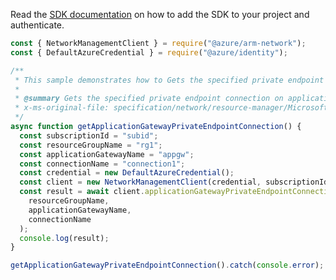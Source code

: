 Read the [SDK documentation](https://github.com/Azure/azure-sdk-for-js/blob/%40azure%2Farm-network_27.0.0/sdk/network/arm-network/README.md) on how to add the SDK to your project and authenticate.

```javascript
const { NetworkManagementClient } = require("@azure/arm-network");
const { DefaultAzureCredential } = require("@azure/identity");

/**
 * This sample demonstrates how to Gets the specified private endpoint connection on application gateway.
 *
 * @summary Gets the specified private endpoint connection on application gateway.
 * x-ms-original-file: specification/network/resource-manager/Microsoft.Network/stable/2021-05-01/examples/ApplicationGatewayPrivateEndpointConnectionGet.json
 */
async function getApplicationGatewayPrivateEndpointConnection() {
  const subscriptionId = "subid";
  const resourceGroupName = "rg1";
  const applicationGatewayName = "appgw";
  const connectionName = "connection1";
  const credential = new DefaultAzureCredential();
  const client = new NetworkManagementClient(credential, subscriptionId);
  const result = await client.applicationGatewayPrivateEndpointConnections.get(
    resourceGroupName,
    applicationGatewayName,
    connectionName
  );
  console.log(result);
}

getApplicationGatewayPrivateEndpointConnection().catch(console.error);
```
